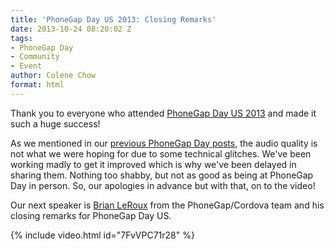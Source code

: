 ```yaml
---
title: 'PhoneGap Day US 2013: Closing Remarks'
date: 2013-10-24 08:20:02 Z
tags:
- PhoneGap Day
- Community
- Event
author: Colene Chow
format: html
---
```


Thank you to everyone who attended [PhoneGap Day US 2013](http://pgday.phonegap.com/us2013) and made it such a huge success!

As we mentioned in our [previous PhoneGap Day posts](http://phonegap.com/blog/tag/phonegap-day/), the audio quality is not what we were hoping for due to some technical glitches. We've been working madly to get it improved which is why we've been delayed in sharing them. Nothing too shabby, but not as good as being at PhoneGap Day in person. So, our apologies in advance but with that, on to the video!

Our next speaker is [Brian LeRoux](http://twitter.com/brianleroux) from the PhoneGap/Cordova team and his closing remarks for PhoneGap Day US.

{% include video.html id="7FvVPC71r28" %}
